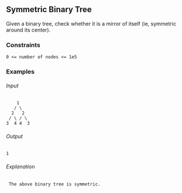 ## Symmetric Binary Tree
Given a binary tree, check whether it is a mirror of itself (ie, symmetric around its center).

### Constraints
```
0 <= number of nodes <= 1e5
```

### Examples
###### Input
```
    1
   / \
  2   2
 / \ / \
3  4 4  3
```
###### Output
```
1
```
###### Explanation
```
 The above binary tree is symmetric. 
```
